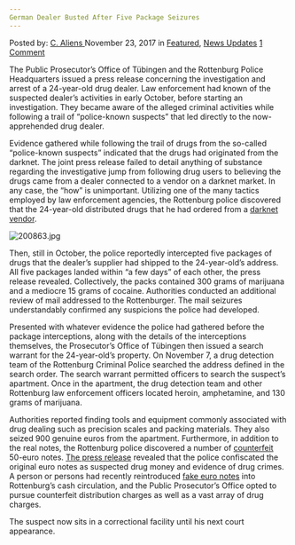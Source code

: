 ```yaml
---
German Dealer Busted After Five Package Seizures
---
```

<article class="post-listing post-23642 post type-post status-publish format-standard has-post-thumbnail hentry category-deepdot-news category-news-updates tag-busted tag-dealer tag-german tag-package tag-seizures">
    <div class="post-inner">
    <p class="post-meta">
    <span>Posted by: <a href="https://www.deepdotweb.com/author/caliens/" title="">C. Aliens </a></span>
    <span>November 23, 2017</span>
    <span>in <a href="https://www.deepdotweb.com/category/deepdot-news/" rel="category tag">Featured</a>, <a href="https://www.deepdotweb.com/category/news-updates/" rel="category tag">News Updates</a></span>
    <span><a href="https://www.deepdotweb.com/2017/11/23/german-dealer-busted-five-package-seizures/#comments">1 Comment</a></span>
    </p>
    <div class="clear"></div>
    <div class="entry">
    <p>The Public Prosecutor&#8217;s Office of Tübingen and the Rottenburg Police Headquarters issued a press release concerning the investigation and arrest of a 24-year-old drug dealer. Law enforcement had known of the suspected dealer&#8217;s activities in early October, before starting an investigation. They became aware of the alleged criminal activities while following a trail of &#8220;police-known suspects&#8221; that led directly to the now-apprehended drug dealer.</p>
    <p>Evidence gathered while following the trail of drugs from the so-called &#8220;police-known suspects&#8221; indicated that the drugs had originated from the darknet. The joint press release failed to detail anything of substance regarding the investigative jump from following drug users to believing the drugs came from a dealer connected to a vendor on a darknet market. In any case, the &#8220;how&#8221; is unimportant. Utilizing one of the many tactics employed by law enforcement agencies, the Rottenburg police discovered that the 24-year-old distributed drugs that he had ordered from a <a href="https://www.deepdotweb.com/2013/10/28/updated-llist-of-hidden-marketplaces-tor-i2p/">darknet vendor</a>.</p>
    <p><img class="wp-image-23645 aligncenter" src="https://www.deepdotweb.com/wp-content/uploads/2017/11/200863-jpg.jpeg" alt="200863.jpg" srcset="https://www.deepdotweb.com/wp-content/uploads/2017/11/200863-jpg.jpeg 700w, https://www.deepdotweb.com/wp-content/uploads/2017/11/200863-jpg-300x150.jpeg 300w, https://www.deepdotweb.com/wp-content/uploads/2017/11/200863-jpg-660x330.jpeg 660w" sizes="(max-width: 700px) 100vw, 700px" /></p>
    <p>Then, still in October, the police reportedly intercepted five packages of drugs that the dealer&#8217;s supplier had shipped to the 24-year-old&#8217;s address. All five packages landed within &#8220;a few days&#8221; of each other, the press release revealed. Collectively, the packs contained 300 grams of marijuana and a mediocre 15 grams of cocaine. Authorities conducted an additional review of mail addressed to the Rottenburger. The mail seizures understandably confirmed any suspicions the police had developed.</p>
    <p>Presented with whatever evidence the police had gathered before the package interceptions, along with the details of the interceptions themselves, the Prosecutor&#8217;s Office of Tübingen then issued a search warrant for the 24-year-old&#8217;s property. On November 7, a drug detection team of the Rottenburg Criminal Police searched the address defined in the search order. The search warrant permitted officers to search the suspect&#8217;s apartment. Once in the apartment, the drug detection team and other Rottenburg law enforcement officers located heroin, amphetamine, and 130 grams of marijuana.</p>
    <p>Authorities reported finding tools and equipment commonly associated with drug dealing such as precision scales and packing materials. They also seized 900 genuine euros from the apartment. Furthermore, in addition to the real notes, the Rottenburg police discovered a number of <a href="https://www.deepdotweb.com/tag/counterfeit/">counterfeit</a> 50-euro notes. <a href="https://www.presseportal.de/blaulicht/pm/110976/3782951">The press release</a> revealed that the police confiscated the original euro notes as suspected drug money and evidence of drug crimes. A person or persons had recently reintroduced <a href="http://deepdotweb.com/tag/euros">fake euro notes</a> into Rottenburg&#8217;s cash circulation, and the Public Prosecutor&#8217;s Office opted to pursue counterfeit distribution charges as well as a vast array of drug charges.</p>
    <p>The suspect now sits in a correctional facility until his next court appearance.</p>
    </div>
    <span style="display:none"><a href="https://www.deepdotweb.com/tag/busted/" rel="tag">busted</a> <a href="https://www.deepdotweb.com/tag/dealer/" rel="tag">dealer</a> <a href="https://www.deepdotweb.com/tag/german/" rel="tag">german</a> <a href="https://www.deepdotweb.com/tag/package/" rel="tag">package</a> <a href="https://www.deepdotweb.com/tag/seizures/" rel="tag">seizures</a></span> <span style="display:none" class="updated">2017-11-23</span>
    <div style="display:none" class="vcard author" itemprop="author" itemscope itemtype="http://schema.org/Person"><strong class="fn" itemprop="name"><a href="https://www.deepdotweb.com/author/caliens/" title="Posts by C. Aliens" rel="author">C. Aliens</a></strong></div>
    </div>
</article>

